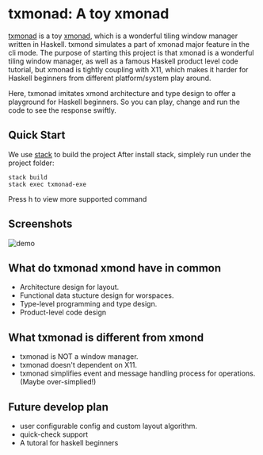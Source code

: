# txmonad: A toy xmonad
[txmonad]() is a toy [xmonad](https://github.com/xmonad/xmonad), which is a wonderful tiling window manager written in Haskell. txmond simulates a part of xmonad major feature in the cli mode. The purpose of starting this project is that xmonad is a wonderful tiling window manager, as well as a famous Haskell product level code tutorial, but xmonad is tightly coupling with X11, which makes it harder for Haskell beginners from different platform/system play around.

Here, txmonad imitates xmond architecture and type design to offer a playground for Haskell beginners. So you can play, change and run the code to see the response swiftly.

## Quick Start
We use [stack](https://github.com/commercialhaskell/stack) to build the project
After install stack, simplely run under the project folder:
```
stack build
stack exec txmonad-exe
```
Press h to view more supported command

## Screenshots
![demo](https://i.postimg.cc/rwPYZSZK/txmonad.jpg)


## What do txmonad xmond have in common
* Architecture design for layout.
* Functional data stucture design for worspaces.
* Type-level programming and type design.
* Product-level code design

## What txmonad is different from xmond
* txmonad is NOT a window manager.
* txmonad doesn't dependent on X11.
* txmonad simplifies event and message handling process for operations. (Maybe over-simplied!)

## Future develop plan
* user configurable config and custom layout algorithm.
* quick-check support
* A tutoral for haskell beginners
